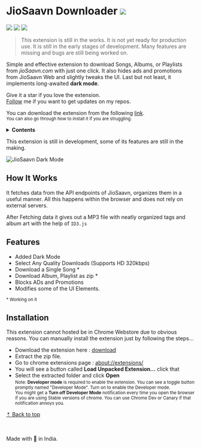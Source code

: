 # JioSaavn Downloader ![][sh_chrome]

![][sh_gh_stars] ![][sh_version] [![][sh_downloads]][release]

> This extension is still in the works. It is not yet ready for production use. It is still in the early stages of development. Many features are missing and bugs are still being worked on.

Simple and effective extension to download Songs, Albums, or Playlists from _jioSaavn.com_ with just one click. It also hides ads and promotions from JioSaavn Web and slightly tweaks the UI. Last but not least, it implements long-awaited **dark mode**.

Give it a star if you love the extension.\
[Follow][profile] me if you want to get updates on my repos.

You can download the extension from the following [link][download].\
<small>You can also go through how to install it if you are struggling.</small>

<details>
	<summary><b>Contents</b></summary>
	<ul>
		<li><a href='#how-it-works'>How It Works</a></li>
		<li><a href='#features'>Features</a></li>
		<li><a href='#installation'>Installation</a></li>
		<li><a href='#behind-the-scenes'>Behind the Scenes</a></li>
	</ul>
</details>

This extension is still in development, some of its features are still in the making.

![JioSaavn Dark Mode][img_1]

## How It Works

It fetches data from the API endpoints of JioSaavn, organizes them in a useful manner. All this happens within the browser and does not rely on external servers.

After Fetching data it gives out a MP3 file with neatly organized tags and album art with the help of `ID3.js`

## Features

- Added Dark Mode
- Select Any Quality Downloads (Supports HD 320kbps)
- Download a Single Song \*
- Download Album, Playlist as zip \*
- Blocks ADs and Promotions
- Modifies some of the UI Elements.

<small>\* Working on it</small>

## Installation

This extension cannot hosted be in Chrome Webstore due to obvious reasons. You can manually install the extension just by following the steps...

- Download the extension here : [download][download]
- Extract the zip file.
- Go to chrome extensions page : [about://extensions/](about://extensions/ ' ')
- You will see a button called **Load Unpacked Extension...** click that
- Select the extracted folder and click **Open**\
  <small>
  Note: <strong>Developer mode</strong> is required to enable the extension. You can see a toggle button promptly named "Developer Mode". Turn on to enable the Developer mode.<br>
  You might get a **Turn off Developer Mode** notification every time you open the browser if you are using Stable versions of chrome. You can use Chrome Dev or Canary if that notification annoys you.
  </small>

[&#x21e1; Back to top](#)

<br/><br/>
Made with 💖 in India.

[release]: https://github.com/GrayGalaxy/jiosaavn-downloader/releases ' '
[download]: https://github.com/GrayGalaxy/jiosaavn-downloader/releases/download/v0.7.3/release.zip 'Download'
[profile]: https://github.com/GrayGalaxy

<!--Images -->

[img_1]: https://user-images.githubusercontent.com/49820575/152336823-7ae2fa07-56a2-438e-9ff3-46a1d69566c6.jpg

<!-- Shields -->

[sh_gh_stars]: https://img.shields.io/github/stars/GrayGalaxy/jiosaavn-downloader.svg?logo=github&label=Stars
[sh_chrome]: https://img.shields.io/badge/-Chrome-black?logo=google-chrome&logoColor=white
[sh_version]: https://img.shields.io/github/manifest-json/v/graygalaxy/jiosaavn-downloader/main?label=Version
[sh_downloads]: https://img.shields.io/github/downloads/GrayGalaxy/jiosaavn-downloader/total?label=Downloads
